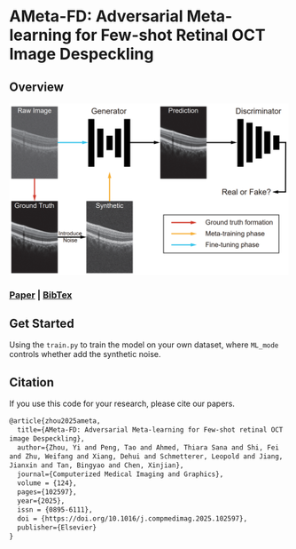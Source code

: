# AMeta-FD: Adversarial Meta-learning for Few-shot Retinal OCT Image Despeckling

## Overview

<center>
<img src="./Figure/Overview.jpg">
</center>

###  [Paper](https://www.sciencedirect.com/science/article/abs/pii/S0895611125001065) | [BibTex](#jump1)
## Get Started

Using the ```train.py``` to train the model on your own dataset, where ```ML_mode``` controls whether add the synthetic noise. 

<span id="jump1"></span>
## Citation
If you use this code for your research, please cite our papers. 
```
@article{zhou2025ameta,
  title={AMeta-FD: Adversarial Meta-learning for Few-shot retinal OCT image Despeckling},
  author={Zhou, Yi and Peng, Tao and Ahmed, Thiara Sana and Shi, Fei and Zhu, Weifang and Xiang, Dehui and Schmetterer, Leopold and Jiang, Jianxin and Tan, Bingyao and Chen, Xinjian},
  journal={Computerized Medical Imaging and Graphics},
  volume = {124},
  pages={102597},
  year={2025},
  issn = {0895-6111},
  doi = {https://doi.org/10.1016/j.compmedimag.2025.102597},
  publisher={Elsevier}
}
```
